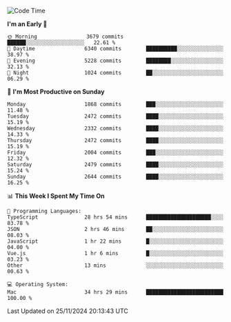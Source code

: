 <!--START_SECTION:waka-->
![Code Time](http://img.shields.io/badge/Code%20Time-4%2C561%20hrs%2014%20mins-blue)

**I'm an Early 🐤** 

```text
🌞 Morning                3679 commits        ██████░░░░░░░░░░░░░░░░░░░   22.61 % 
🌆 Daytime                6340 commits        ██████████░░░░░░░░░░░░░░░   38.97 % 
🌃 Evening                5228 commits        ████████░░░░░░░░░░░░░░░░░   32.13 % 
🌙 Night                  1024 commits        ██░░░░░░░░░░░░░░░░░░░░░░░   06.29 % 
```
📅 **I'm Most Productive on Sunday** 

```text
Monday                   1868 commits        ███░░░░░░░░░░░░░░░░░░░░░░   11.48 % 
Tuesday                  2472 commits        ████░░░░░░░░░░░░░░░░░░░░░   15.19 % 
Wednesday                2332 commits        ████░░░░░░░░░░░░░░░░░░░░░   14.33 % 
Thursday                 2472 commits        ████░░░░░░░░░░░░░░░░░░░░░   15.19 % 
Friday                   2004 commits        ███░░░░░░░░░░░░░░░░░░░░░░   12.32 % 
Saturday                 2479 commits        ████░░░░░░░░░░░░░░░░░░░░░   15.24 % 
Sunday                   2644 commits        ████░░░░░░░░░░░░░░░░░░░░░   16.25 % 
```


📊 **This Week I Spent My Time On** 

```text
💬 Programming Languages: 
TypeScript               28 hrs 54 mins      █████████████████████░░░░   83.78 % 
JSON                     2 hrs 46 mins       ██░░░░░░░░░░░░░░░░░░░░░░░   08.03 % 
JavaScript               1 hr 22 mins        █░░░░░░░░░░░░░░░░░░░░░░░░   04.00 % 
Vue.js                   1 hr 6 mins         █░░░░░░░░░░░░░░░░░░░░░░░░   03.23 % 
Other                    13 mins             ░░░░░░░░░░░░░░░░░░░░░░░░░   00.63 % 

💻 Operating System: 
Mac                      34 hrs 29 mins      █████████████████████████   100.00 % 
```


 Last Updated on 25/11/2024 20:13:43 UTC
<!--END_SECTION:waka-->
